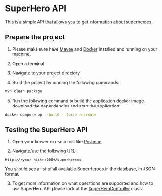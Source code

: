 # SuperHero API

This is a simple API that allows you to get information about superheroes.

## Prepare the project

1. Please make sure have [Maven](https://maven.apache.org/) and [Docker](https://www.docker.com/) installed and running on your machine.

2. Open a terminal

3. Navigate to your project directory

4. Build the project by running the following commands:

```bash
mvn clean package
```

5. Run the following command to build the application docker image, download the dependencies and start the application:

```bash
docker-compose up --build --force-recreate
```

## Testing the SuperHero API

1. Open your brower or use a tool like [Postman](https://www.postman.com/)

2. Navigate/use the following URL:

```
http://<your-host>:8080/superheroes
```

You should see a list of all available SuperHeroes in the database, in JSON format.

3. To get more information on what operations are supported and how to use SuperHero API please look at the [SuperHeroController](src/main/java/com/example/heroapi/controller/SuperHeroController.java) class.
